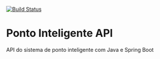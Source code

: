 [![Build Status](https://travis-ci.com/luizgomesdev/java-ponto-inteligente.svg?branch=master)](https://travis-ci.com/luizgomesdev/java-ponto-inteligente)

# Ponto Inteligente API
API do sistema de ponto inteligente com Java e Spring Boot